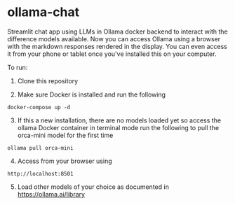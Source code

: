 # ollama-chat
Streamlit chat app using LLMs in Ollama docker backend to interact with the difference models available. Now you can access Ollama using a browser with the markdown responses rendered in the display. You can even access it from your phone or tablet once you've installed this on your computer. 

To run:

1. Clone this repository

2. Make sure Docker is installed and run the following
```
docker-compose up -d
```
3. If this a new installation, there are no models loaded yet so access the ollama Docker container in terminal mode run the following to pull the orca-mini model for the first time 
```
ollama pull orca-mini
```
4. Access from your browser using
```
http://localhost:8501
```
5. Load other models of your choice as documented in https://ollama.ai/library


